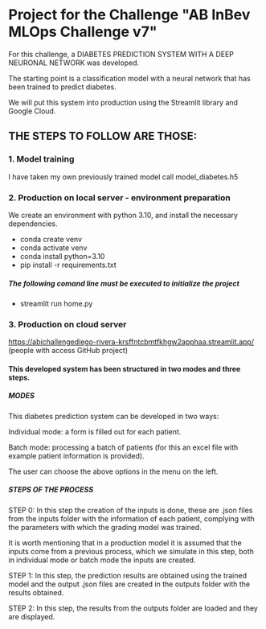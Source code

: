 # Project for the Challenge "AB InBev MLOps Challenge v7"
 
For this challenge, a DIABETES PREDICTION SYSTEM WITH A DEEP NEURONAL NETWORK was developed.

The starting point is a classification model with a neural network that has been trained to predict diabetes.

We will put this system into production using the Streamlit library and Google Cloud.

## THE STEPS TO FOLLOW ARE THOSE:

### 1. Model training
I have taken my own previously trained model call model_diabetes.h5


### 2. Production on local server - environment preparation
We create an environment with python 3.10, and install the necessary dependencies.

- conda create venv
- conda activate venv
- conda install python=3.10
- pip install -r requirements.txt

##### The following comand line must be executed to initialize the project
- streamlit run home.py


### 3. Production on cloud server 
 https://abichallengediego-rivera-krsffntcbmtfkhgw2apphaa.streamlit.app/
(people with access GitHub project)


#### This developed system has been structured in two modes and three steps.

##### MODES
This diabetes prediction system can be developed in two ways:

Individual mode: a form is filled out for each patient.

Batch mode: processing a batch of patients (for this an excel file with example patient information is provided).

The user can choose the above options in the menu on the left.

##### STEPS OF THE PROCESS
STEP 0: In this step the creation of the inputs is done, these are .json files from the inputs folder with the information of each patient, complying with the parameters with which the grading model was trained.

It is worth mentioning that in a production model it is assumed that the inputs come from a previous process, which we simulate in this step, both in individual mode or batch mode the inputs are created.

STEP 1: In this step, the prediction results are obtained using the trained model and the output .json files are created in the outputs folder with the results obtained.

STEP 2: In this step, the results from the outputs folder are loaded and they are displayed.